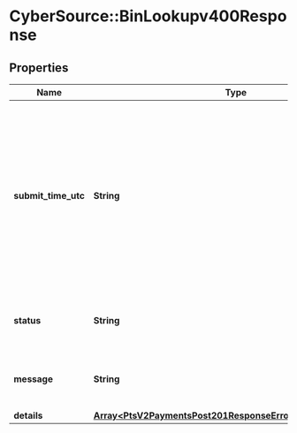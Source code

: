# CyberSource::BinLookupv400Response

## Properties
Name | Type | Description | Notes
------------ | ------------- | ------------- | -------------
**submit_time_utc** | **String** | Time of request in UTC. Format: &#x60;YYYY-MM-DDThh:mm:ssZ&#x60; **Example** &#x60;2016-08-11T22:47:57Z&#x60; equals August 11, 2016, at 22:47:57 (10:47:57 p.m.). The &#x60;T&#x60; separates the date and the time. The &#x60;Z&#x60; indicates UTC.  Returned by Cybersource for all services.  | [optional] 
**status** | **String** | The status of the submitted transaction.  Possible values:  - INVALID_REQUEST  | [optional] 
**message** | **String** | The detail message related to the status and reason listed above. | [optional] 
**details** | [**Array&lt;PtsV2PaymentsPost201ResponseErrorInformationDetails&gt;**](PtsV2PaymentsPost201ResponseErrorInformationDetails.md) |  | [optional] 


